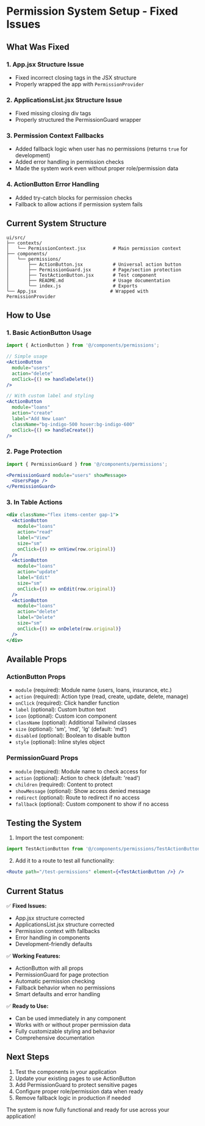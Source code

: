# Permission System Setup - Fixed Issues

## What Was Fixed

### 1. App.jsx Structure Issue
- Fixed incorrect closing tags in the JSX structure
- Properly wrapped the app with `PermissionProvider`

### 2. ApplicationsList.jsx Structure Issue  
- Fixed missing closing div tags
- Properly structured the PermissionGuard wrapper

### 3. Permission Context Fallbacks
- Added fallback logic when user has no permissions (returns `true` for development)
- Added error handling in permission checks
- Made the system work even without proper role/permission data

### 4. ActionButton Error Handling
- Added try-catch blocks for permission checks
- Fallback to allow actions if permission system fails

## Current System Structure

```
ui/src/
├── contexts/
│   └── PermissionContext.jsx          # Main permission context
├── components/
│   └── permissions/
│       ├── ActionButton.jsx           # Universal action button
│       ├── PermissionGuard.jsx        # Page/section protection
│       ├── TestActionButton.jsx       # Test component
│       ├── README.md                  # Usage documentation
│       └── index.js                   # Exports
└── App.jsx                           # Wrapped with PermissionProvider
```

## How to Use

### 1. Basic ActionButton Usage
```jsx
import { ActionButton } from '@/components/permissions';

// Simple usage
<ActionButton 
  module="users" 
  action="delete" 
  onClick={() => handleDelete()} 
/>

// With custom label and styling
<ActionButton 
  module="loans" 
  action="create" 
  label="Add New Loan"
  className="bg-indigo-500 hover:bg-indigo-600"
  onClick={() => handleCreate()} 
/>
```

### 2. Page Protection
```jsx
import { PermissionGuard } from '@/components/permissions';

<PermissionGuard module="users" showMessage>
  <UsersPage />
</PermissionGuard>
```

### 3. In Table Actions
```jsx
<div className="flex items-center gap-1">
  <ActionButton
    module="loans"
    action="read"
    label="View"
    size="sm"
    onClick={() => onView(row.original)}
  />
  <ActionButton
    module="loans"
    action="update"
    label="Edit"
    size="sm"
    onClick={() => onEdit(row.original)}
  />
  <ActionButton
    module="loans"
    action="delete"
    label="Delete"
    size="sm"
    onClick={() => onDelete(row.original)}
  />
</div>
```

## Available Props

### ActionButton Props
- `module` (required): Module name (users, loans, insurance, etc.)
- `action` (required): Action type (read, create, update, delete, manage)
- `onClick` (required): Click handler function
- `label` (optional): Custom button text
- `icon` (optional): Custom icon component
- `className` (optional): Additional Tailwind classes
- `size` (optional): 'sm', 'md', 'lg' (default: 'md')
- `disabled` (optional): Boolean to disable button
- `style` (optional): Inline styles object

### PermissionGuard Props
- `module` (required): Module name to check access for
- `action` (optional): Action to check (default: 'read')
- `children` (required): Content to protect
- `showMessage` (optional): Show access denied message
- `redirect` (optional): Route to redirect if no access
- `fallback` (optional): Custom component to show if no access

## Testing the System

1. Import the test component:
```jsx
import TestActionButton from '@/components/permissions/TestActionButton';
```

2. Add it to a route to test all functionality:
```jsx
<Route path="/test-permissions" element={<TestActionButton />} />
```

## Current Status

✅ **Fixed Issues:**
- App.jsx structure corrected
- ApplicationsList.jsx structure corrected  
- Permission context with fallbacks
- Error handling in components
- Development-friendly defaults

✅ **Working Features:**
- ActionButton with all props
- PermissionGuard for page protection
- Automatic permission checking
- Fallback behavior when no permissions
- Smart defaults and error handling

✅ **Ready to Use:**
- Can be used immediately in any component
- Works with or without proper permission data
- Fully customizable styling and behavior
- Comprehensive documentation

## Next Steps

1. Test the components in your application
2. Update your existing pages to use ActionButton
3. Add PermissionGuard to protect sensitive pages
4. Configure proper role/permission data when ready
5. Remove fallback logic in production if needed

The system is now fully functional and ready for use across your application!